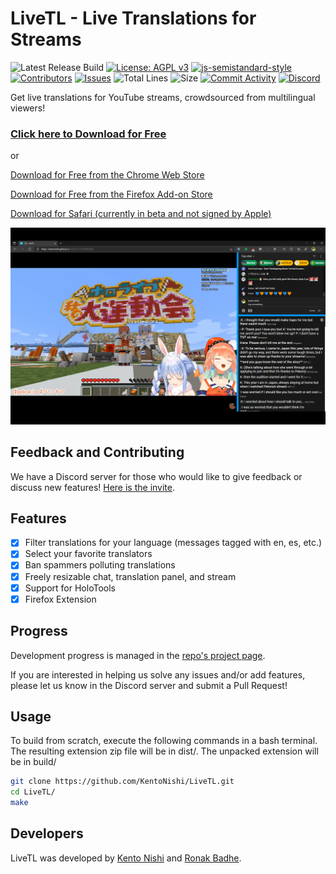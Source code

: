 # LiveTL - Live Translations for Streams

![Latest Release Build](https://github.com/KentoNishi/LiveTL/workflows/Latest%20Release%20Build/badge.svg)
[![License: AGPL v3](https://img.shields.io/badge/License-AGPL%20v3-blue.svg)](https://www.gnu.org/licenses/agpl-3.0)
[![js-semistandard-style](https://img.shields.io/badge/code%20style-semistandard-brightgreen.svg)](https://github.com/standard/semistandard)
[![Contributors](https://img.shields.io/github/contributors/KentoNishi/LiveTL)](https://github.com/KentoNishi/LiveTL/contributors)
[![Issues](https://img.shields.io/github/issues/KentoNishi/LiveTL)](https://github.com/KentoNishi/LiveTL/issues)
![Total Lines](https://img.shields.io/tokei/lines/github/KentoNishi/LiveTL)
![Size](https://img.shields.io/github/repo-size/KentoNishi/LiveTL)
[![Commit Activity](https://img.shields.io/github/commit-activity/w/KentoNishi/LiveTL)](https://github.com/KentoNishi/LiveTL/commits/)
[![Discord](https://img.shields.io/discord/780938154437640232.svg?label=&logo=discord&logoColor=ffffff&color=7389D8&labelColor=6A7EC2)](https://discord.gg/uJrV3tmthg)

Get live translations for YouTube streams, crowdsourced from multilingual viewers!

### [Click here to Download for Free](https://kentonishi.github.io/LiveTL/)

or

[Download for Free from the Chrome Web Store](https://chrome.google.com/webstore/detail/livetl-live-translations/moicohcfhhbmmngneghfjfjpdobmmnlg)

[Download for Free from the Firefox Add-on Store](https://addons.mozilla.org/en-US/firefox/addon/livetl/)

[Download for Safari (currently in beta and not signed by Apple)](https://github.com/KentoNishi/LiveTL/releases/latest/)

![Demo](./img/livetlscreen.png)

## Feedback and Contributing

We have a Discord server for those who would like to give feedback or discuss new
features! [Here is the invite](https://discord.gg/uJrV3tmthg).

## Features

* [x] Filter translations for your language (messages tagged with en, es, etc.)
* [x] Select your favorite translators
* [x] Ban spammers polluting translations
* [x] Freely resizable chat, translation panel, and stream
* [x] Support for HoloTools
* [x] Firefox Extension

## Progress
Development progress is managed in the [repo's project page](https://github.com/KentoNishi/LiveTL/projects/1).

If you are interested in helping us solve any issues and/or add features, please let us know in the Discord server and
submit a Pull Request!

## Usage

To build from scratch, execute the following commands in a bash terminal. The resulting extension zip file will be in
dist/. The unpacked extension will be in build/

```bash
git clone https://github.com/KentoNishi/LiveTL.git
cd LiveTL/
make
```

## Developers

LiveTL was developed by [Kento Nishi](https://github.com/KentoNishi) and [Ronak Badhe](https://github.com/r2dev2bb8/).
